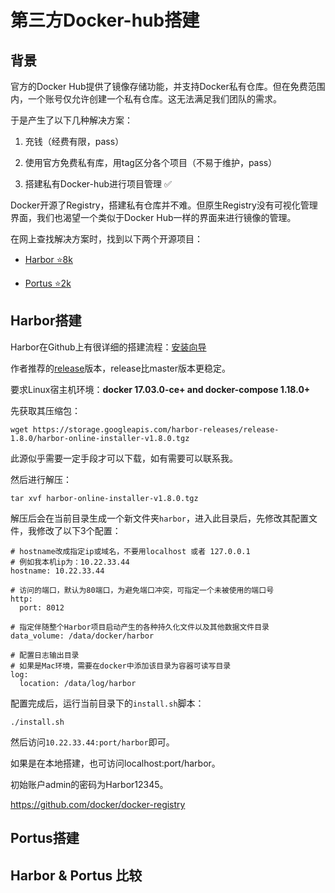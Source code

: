 # 第三方Docker-hub搭建

## 背景

官方的Docker Hub提供了镜像存储功能，并支持Docker私有仓库。但在免费范围内，一个账号仅允许创建一个私有仓库。这无法满足我们团队的需求。

于是产生了以下几种解决方案：

1. 充钱（经费有限，pass）

2. 使用官方免费私有库，用tag区分各个项目（不易于维护，pass）

3. 搭建私有Docker-hub进行项目管理 ✅

Docker开源了Registry，搭建私有仓库并不难。但原生Registry没有可视化管理界面，我们也渴望一个类似于Docker Hub一样的界面来进行镜像的管理。

在网上查找解决方案时，找到以下两个开源项目：

- [Harbor ⭐️8k](https://github.com/goharbor/harbor)

- [Portus ⭐️2k](https://github.com/SUSE/Portus)

## Harbor搭建

Harbor在Github上有很详细的搭建流程：[安装向导](https://github.com/goharbor/harbor/blob/master/docs/installation_guide.md)

作者推荐的[release](https://github.com/goharbor/harbor/releases)版本，release比master版本更稳定。

要求Linux宿主机环境：**docker 17.03.0-ce+ and docker-compose 1.18.0+**

先获取其压缩包：

`wget https://storage.googleapis.com/harbor-releases/release-1.8.0/harbor-online-installer-v1.8.0.tgz`

此源似乎需要一定手段才可以下载，如有需要可以联系我。

然后进行解压：

`tar xvf harbor-online-installer-v1.8.0.tgz`

解压后会在当前目录生成一个新文件夹`harbor`，进入此目录后，先修改其配置文件，我修改了以下3个配置：
```
# hostname改成指定ip或域名，不要用localhost 或者 127.0.0.1
# 例如我本机ip为：10.22.33.44
hostname: 10.22.33.44

# 访问的端口，默认为80端口，为避免端口冲突，可指定一个未被使用的端口号
http:
  port: 8012

# 指定伴随整个Harbor项目启动产生的各种持久化文件以及其他数据文件目录
data_volume: /data/docker/harbor

# 配置日志输出目录
# 如果是Mac环境，需要在docker中添加该目录为容器可读写目录
log:
  location: /data/log/harbor
```

配置完成后，运行当前目录下的`install.sh`脚本：

`./install.sh`

然后访问`10.22.33.44:port/harbor`即可。

如果是在本地搭建，也可访问localhost:port/harbor。

初始账户admin的密码为Harbor12345。

https://github.com/docker/docker-registry

## Portus搭建

## Harbor & Portus 比较
